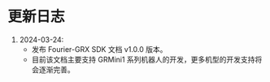 # 更新日志

1. 2024-03-24: 
    - 发布 Fourier-GRX SDK 文档 v1.0.0 版本。
    - 目前该文档主要支持 GRMini1 系列机器人的开发，更多机型的开发支持将会逐渐完善。
